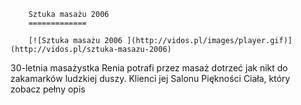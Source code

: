 
        Sztuka masażu 2006 
        =============
        
        [![Sztuka masażu 2006 ](http://vidos.pl/images/player.gif)](http://vidos.pl/sztuka-masazu-2006)
        
        
 30-letnia masażystka Renia potrafi przez masaż dotrzeć jak nikt do zakamarków ludzkiej duszy. Klienci jej Salonu Piękności Ciała, który zobacz pełny opis
    